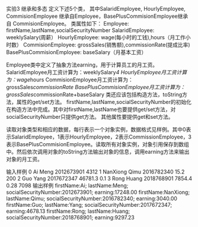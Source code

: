 实验3 继承和多态
定义下述5个类， 其中SalaridEmployee, HourlyEmployee, CommisionEmployee 继承自Employee，BasePlusCommisionEmployee继承自 CommisionEmployee。
类属性如下：
Employee: firstName,lastName,socialSecurityNumber
SalaridEmployee: weeklySalary(周薪）
HourlyEmployee: wage(每小时的工钱),hours（月工作小时数）
CommisionEmployee: grossSales(销售额),commissionRate(提成比率)
BasePlusCommisionEmployee: baseSalary（月基本工资）

Employee类中定义了抽象方法earning，用于计算员工的月工资。
SalaridEmployee月工资计算为：weeklySalary*4
HourlyEmployee月工资计算为：wage*hours
CommisionEmployee月工资计算为：grossSales*commissionRate
BasePlusCommisionEmployee月工资计算为：grossSales*commissionRate+baseSalary
类还应该包括构造方法，toString方法，属性的get/set方法。
firstName,lastName,socialSecurityNumber的初始化在构造方法中完成。其中对firstName,lastName也要提供get/set方法，对socialSecurityNumber只提供get方法。
其他属性要提供get和set方法。

读取对象类型和相应的数据，每行表示一个对象实例，数据格式见样例。其中0表示SalaridEmployee，1表示HourlyEmployee，2表示CommissionEmployee，3表示BasePlusCommisionEmployee。读取所有对象实例，对象引用保存到数组中。然后依次调用对象的toString方法输出对象的信息，调用earning方法来输出对象的月工资。


输入样例
0 Ai Meng 2012673901 4312
1 NanXiong Qimu 2016782340 15.2 200
2 Guo Yang 2017672347 46781.3 0.1
3 Rong Huang 2018768901 7854.4 0.28 7098
输出样例
firstName:Ai; lastName:Meng; socialSecurityNumber:2012673901; earning:17248.00
firstName:NanXiong; lastName:Qimu; socialSecurityNumber:2016782340; earning:3040.00
firstName:Guo; lastName:Yang; socialSecurityNumber:2017672347; earning:4678.13
firstName:Rong; lastName:Huang; socialSecurityNumber:2018768901; earning:9297.23